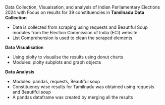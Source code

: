 Data Collection, Visuaisation, and analysis of Indian Parliamentary Elections 2024 with Focus on results for 39 constituencies in **Tamilnadu**
**Data Collection**
- Data is collected from scraping using requests and Beautiful Soup modules from the Election Commission of India (ECI) website
- List Comprehension is used to clean the scraped elements

**Data Visualisation**
- Using plolty to visualise the results using donut charts
- Modules: plolty subplots and graph objects

**Data Analysis**
- Modules: pandas, requests, Beautiful soup
- Constituency wise results for Tamilnadu was obtained using requests and Beautiful soup
- A pandas dataframe was created by merging all the results
  
